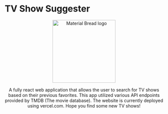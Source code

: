 # TV Show Suggester 
<p align="center">
  <img width="200" src="[http://material-bread.org/logo-shadow.svg](https://www.google.com/url?sa=i&url=https%3A%2F%2Femojipedia.org%2Fapple%2Fios-10.0%2Ftelevision%2F&psig=AOvVaw1VgA-iKXs7F6gsQOq8I995&ust=1687030230075000&source=images&cd=vfe&ved=0CBAQjRxqFwoTCMjsy77DyP8CFQAAAAAdAAAAABAJ)" alt="Material Bread logo">

</p>

<p align="center">
A fully react web application that allows the user to search for TV shows based on their previous favorites. This app utilized various API endpoints provided by TMDB (The movie database). The website is currently deployed using vercel.com. Hope you find some new TV shows!

</p>


